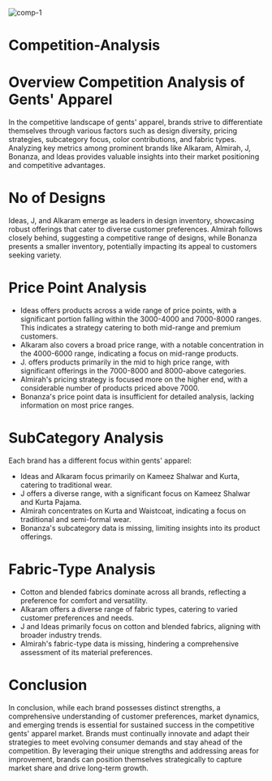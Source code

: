 ![comp-1](https://github.com/abehashahab/Competition-Analysis/assets/18510258/bffbd202-9227-4f45-bedc-aa6a9cec612f)

# Competition-Analysis

# Overview Competition Analysis of Gents' Apparel
In the competitive landscape of gents' apparel, brands strive to differentiate themselves through various factors such as design diversity, pricing strategies, subcategory focus, color contributions, and fabric types. Analyzing key metrics among prominent brands like Alkaram, Almirah, J, Bonanza, and Ideas provides valuable insights into their market positioning and competitive advantages.
  
  
# No of Designs
Ideas, J, and Alkaram emerge as leaders in design inventory, showcasing robust offerings that cater to diverse customer preferences. Almirah follows closely behind, suggesting a competitive range of designs, while Bonanza presents a smaller inventory, potentially impacting its appeal to customers seeking variety.

# Price Point Analysis 
- Ideas offers products across a wide range of price points, with a significant portion falling within the 3000-4000 and 7000-8000 ranges. This indicates a strategy catering to both mid-range and premium customers.
- Alkaram also covers a broad price range, with a notable concentration in the 4000-6000 range, indicating a focus on mid-range products.
- J. offers products primarily in the mid to high price range, with significant offerings in the 7000-8000 and 8000-above categories.
- Almirah's pricing strategy is focused more on the higher end, with a considerable number of products priced above 7000.
- Bonanza's price point data is insufficient for detailed analysis, lacking information on most price ranges.

# SubCategory Analysis
Each brand has a different focus within gents' apparel:
- Ideas and Alkaram focus primarily on Kameez Shalwar and Kurta, catering to traditional wear.
- J offers a diverse range, with a significant focus on Kameez Shalwar and Kurta Pajama.
- Almirah concentrates on Kurta and Waistcoat, indicating a focus on traditional and semi-formal wear.
- Bonanza's subcategory data is missing, limiting insights into its product offerings.

# Fabric-Type Analysis
- Cotton and blended fabrics dominate across all brands, reflecting a preference for comfort and versatility.
- Alkaram offers a diverse range of fabric types, catering to varied customer preferences and needs.
- J and Ideas primarily focus on cotton and blended fabrics, aligning with broader industry trends.
- Almirah's fabric-type data is missing, hindering a comprehensive assessment of its material preferences.

# Conclusion
In conclusion, while each brand possesses distinct strengths, a comprehensive understanding of customer preferences, market dynamics, and emerging trends is essential for sustained success in the competitive gents' apparel market. Brands must continually innovate and adapt their strategies to meet evolving consumer demands and stay ahead of the competition. By leveraging their unique strengths and addressing areas for improvement, brands can position themselves strategically to capture market share and drive long-term growth.




